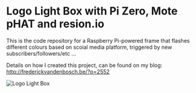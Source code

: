 # Logo Light Box with Pi Zero, Mote pHAT and resion.io

This is the code repository for a Raspberry Pi-powered frame that flashes different colours based on scoial media platform, triggered by new subscribers/followers/etc ...

Details on how I created this project, can be found on my blog: http://frederickvandenbosch.be/?p=2552

![Logo Light Box](http://frederickvandenbosch.be/wp-content/uploads/2017/04/IMG_4163.jpg)
